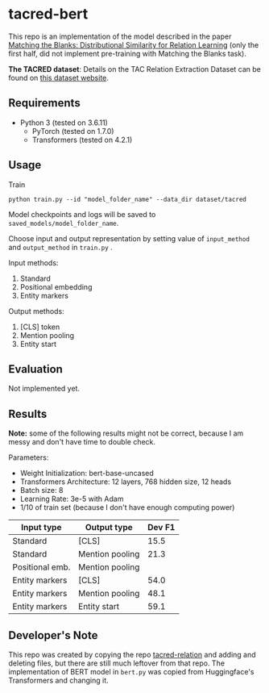 tacred-bert
=========================

This repo is an implementation of the model described in the paper [Matching the Blanks: Distributional Similarity for Relation Learning](https://arxiv.org/abs/1906.03158) (only the first half, did not implement pre-training with Matching the Blanks task).

**The TACRED dataset**: Details on the TAC Relation Extraction Dataset can be found on [this dataset website](https://nlp.stanford.edu/projects/tacred/).

## Requirements

- Python 3 (tested on 3.6.11)
  - PyTorch (tested on 1.7.0)
  - Transformers (tested on 4.2.1)

## Usage

Train
```
python train.py --id "model_folder_name" --data_dir dataset/tacred
```

Model checkpoints and logs will be saved to `saved_models/model_folder_name`.

Choose input and output representation by setting value of `input_method` and `output_method` in `train.py` . 

Input methods:

1. Standard
2. Positional embedding
3. Entity markers

Output methods:

1. [CLS] token
2. Mention pooling
3. Entity start

## Evaluation

Not implemented yet.

## Results

**Note:** some of the following results might not be correct, because I am messy and don't have time to double check.

Parameters:

- Weight Initialization: bert-base-uncased
- Transformers Architecture: 12 layers, 768 hidden size, 12 heads
- Batch size: 8
- Learning Rate: 3e-5 with Adam
- 1/10 of train set (because I don't have enough computing power)

| Input type      | Output type     | Dev F1 |
| --------------- | --------------- | ------ |
| Standard        | [CLS]           | 15.5   |
| Standard        | Mention pooling | 21.3   |
| Positional emb. | Mention pooling |        |
| Entity markers  | [CLS]           | 54.0   |
| Entity markers  | Mention pooling | 48.1   |
| Entity markers  | Entity start    | 59.1   |

## Developer's Note

This repo was created by copying the repo [tacred-relation](https://github.com/yuhaozhang/tacred-relation) and adding and deleting files, but there are still much leftover from that repo. The implementation of BERT model in `bert.py` was copied from Huggingface's Transformers and changing it.